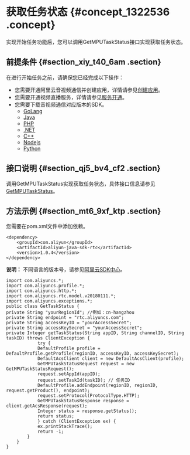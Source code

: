 # 获取任务状态 {#concept_1322536 .concept}

实现开始任务功能后，您可以调用GetMPUTaskStatus接口实现获取任务状态。

## 前提条件 {#section_xiy_t40_6am .section}

在进行开始任务之前，请确保您已经完成以下操作：

-   您需要开通阿里云音视频通信并创建应用，详情请参见[创建应用](../../../../cn.zh-CN/快速入门/创建应用.md#)。
-   您需要开通视频直播服务，详情请参见[服务开通](../../../../cn.zh-CN/快速入门/服务开通.md#)。
-   您需要下载音视频通信对应版本的SDK。
    -   [GoLang](https://github.com/aliyun/alibaba-cloud-sdk-go/tree/master/services/rtc)
    -   [Java](https://github.com/aliyun/aliyun-openapi-java-sdk/tree/master/aliyun-java-sdk-rtc)
    -   [PHP](https://github.com/aliyun/aliyun-openapi-php-sdk/tree/master/aliyun-php-sdk-rtc)
    -   [.NET](https://github.com/aliyun/aliyun-openapi-net-sdk/tree/master/aliyun-net-sdk-rtc)
    -   [C++](https://github.com/aliyun/aliyun-openapi-cpp-sdk/tree/master/rtc)
    -   [Nodejs](https://github.com/aliyun/aliyun-openapi-nodejs-sdk/tree/master/rtc-2018-01-11)
    -   [Python](https://github.com/aliyun/aliyun-openapi-python-sdk/tree/master/aliyun-python-sdk-rtc)

## 接口说明 {#section_qj5_bv4_cf2 .section}

调用GetMPUTaskStatus实现获取任务状态，具体接口信息请参见[GetMPUTaskStatus](../../../../cn.zh-CN/API参考/旁路直播/GetMPUTaskStatus.md#)。

## 方法示例 {#section_mt6_9xf_ktp .section}

您需要在pom.xml文件中添加依赖。

``` {#d7e121}
<dependency>
    <groupId>com.aliyun</groupId>
    <artifactId>aliyun-java-sdk-rtc</artifactId>
    <version>1.0.4</version>
</dependency>
```

**说明：** 不同语言的版本号，请参见[阿里云SDK中心](https://develop.aliyun.com/tools/sdk?spm=a2c4g.11186623.2.12.26884921hz2CbO#/java)。

``` {#codeblock_9p3_rbe_gu4 .language-java}
import com.aliyuncs.*;
import com.aliyuncs.profile.*;
import com.aliyuncs.http.*;
import com.aliyuncs.rtc.model.v20180111.*;
import com.aliyuncs.exceptions.*;
public class GetTaskStatus {
private String "yourRegionId"; //例如：cn-hangzhou
private String endpoint = "rtc.aliyuncs.com";
private String accessKeyID = "yourAccessSecret";
private String accessKeySecret = "yourAccessSecret";
private Integer getTaskStatus(String appID, String channelID, String taskID) throws ClientException {
            try {
            DefaultProfile profile = DefaultProfile.getProfile(regionID, accessKeyID, accessKeySecret);
            DefaultAcsClient client = new DefaultAcsClient(profile);
            GetMPUTaskStatusRequest request = new GetMPUTaskStatusRequest();
            request.setAppId(appID);
            request.setTaskId(taskID); // 任务ID           
            DefaultProfile.addEndpoint(regionID, regionID, request.getProduct(), endpoint);
            request.setProtocol(ProtocolType.HTTP);
            GetMPUTaskStatusResponse response = client.getAcsResponse(request);
            Integer status = response.getStatus();
            return status;
            } catch (ClientException ex) {
            ex.printStackTrace();
            return -1;
        }
    }
}     
```

